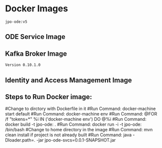 # Docker Images
	jpo-ode:v5
## ODE Service Image

## Kafka Broker Image
	Version 0.10.1.0
## Identity and Access Management Image

## Steps to Run Docker image:
#Change to dirctory with Dockerfile in it
#Run Command: docker-machine start default
#Run Command: docker-machine env
#Run Command: @FOR /f "tokens=\*" %i IN ('docker-machine env') DO @%i
#Run Command: docker build -t jpo-ode:<tagName> .
#Run Command: docker run -i -t jpo-ode:<tagName> /bin/bash
#Change to home directory in the image
#Run Command: mvn clean install if project is not already built
#Run Command: java -Dloader.path=. -jar jpo-ode-svcs=0.0.1-SNAPSHOT.jar
